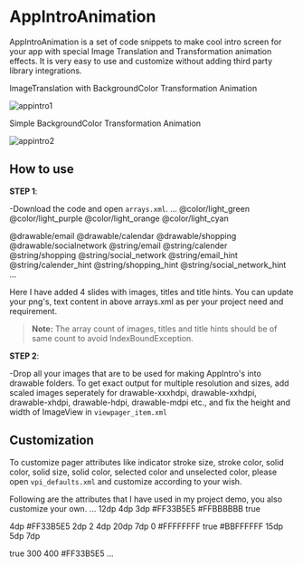 # AppIntroAnimation
AppIntroAnimation is a set of code snippets to make cool intro screen for your app with special Image Translation and Transformation animation effects. It is very easy to use and customize without adding third party library integrations.

ImageTranslation with BackgroundColor Transformation Animation

![appintro1](https://cloud.githubusercontent.com/assets/11768239/9006453/ed88bc78-37a4-11e5-9052-b8bc98678906.gif)

Simple BackgroundColor Transformation Animation

![appintro2](https://cloud.githubusercontent.com/assets/11768239/9006455/f2d9f3a4-37a4-11e5-8e91-092e77ca1da7.gif)


How to use
----------

 **STEP 1**: 
 
 -Download the code and open `arrays.xml`.
...
<array name="landing_bg">
    <item>@color/light_green</item>
    <item>@color/light_purple</item>
    <item>@color/light_orange</item>
    <item>@color/light_cyan</item>
</array>

<array name="icons">
    <item>@drawable/email</item>
    <item>@drawable/calendar</item>
    <item>@drawable/shopping</item>
    <item>@drawable/socialnetwork</item>
</array>

<string-array name="titles" >
    <item>@string/email</item>
    <item>@string/calender</item>
    <item>@string/shopping</item>
    <item>@string/social_network</item>
</string-array>

<string-array name="hints" >
    <item>@string/email_hint</item>
    <item>@string/calender_hint</item>
    <item>@string/shopping_hint</item>
    <item>@string/social_network_hint</item>
</string-array>
...

Here I have added 4 slides with images, titles and title hints. You can update your png's, text content in above arrays.xml as per your project need and requirement.

> **Note:** The array count of images, titles and title hints should be of same count to avoid IndexBoundException.



 **STEP 2**:  
 
 -Drop all your images that are to be used for making AppIntro's into drawable folders. To get exact output for multiple resolution and sizes, add scaled images seperately for drawable-xxxhdpi, drawable-xxhdpi, drawable-xhdpi, drawable-hdpi, drawable-mdpi etc., and fix the height and width of ImageView in `viewpager_item.xml`

Customization
-------------

To customize pager attributes like indicator stroke size, stroke color, solid color, solid size, solid color, selected color and unselected color, please open `vpi_defaults.xml` and customize according to your wish.

Following are the attributes that I have used in my project demo, you also customize your own.
...
<dimen name="default_line_indicator_line_width">12dp</dimen>
<dimen name="default_line_indicator_gap_width">4dp</dimen>
<dimen name="default_line_indicator_stroke_width">3dp</dimen>
<color name="default_line_indicator_selected_color">#FF33B5E5</color>
<color name="default_line_indicator_unselected_color">#FFBBBBBB</color>
<bool name="default_line_indicator_centered">true</bool>

<dimen name="default_title_indicator_clip_padding">4dp</dimen>
<color name="default_title_indicator_footer_color">#FF33B5E5</color>
<dimen name="default_title_indicator_footer_line_height">2dp</dimen>
<integer name="default_title_indicator_footer_indicator_style">2</integer>
<dimen name="default_title_indicator_footer_indicator_height">4dp</dimen>
<dimen name="default_title_indicator_footer_indicator_underline_padding">20dp</dimen>
<dimen name="default_title_indicator_footer_padding">7dp</dimen>
<integer name="default_title_indicator_line_position">0</integer>
<color name="default_title_indicator_selected_color">#FFFFFFFF</color>
<bool name="default_title_indicator_selected_bold">true</bool>
<color name="default_title_indicator_text_color">#BBFFFFFF</color>
<dimen name="default_title_indicator_text_size">15dp</dimen>
<dimen name="default_title_indicator_title_padding">5dp</dimen>
<dimen name="default_title_indicator_top_padding">7dp</dimen>

<bool name="default_underline_indicator_fades">true</bool>
<integer name="default_underline_indicator_fade_delay">300</integer>
<integer name="default_underline_indicator_fade_length">400</integer>
<color name="default_underline_indicator_selected_color">#FF33B5E5</color>
...

